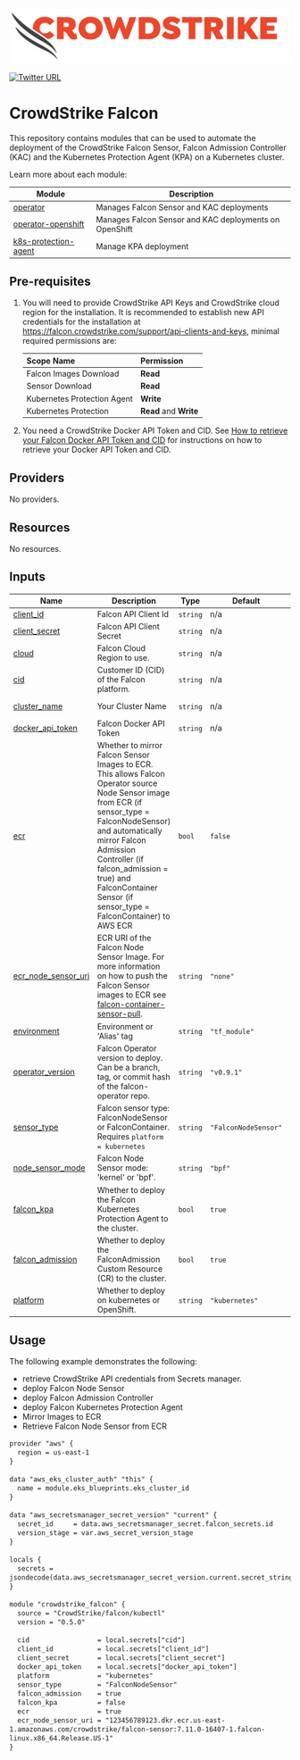<!-- BEGIN_TF_DOCS -->
![CrowdStrike FalconPy](https://raw.githubusercontent.com/CrowdStrike/falconpy/main/docs/asset/cs-logo.png)

[![Twitter URL](https://img.shields.io/twitter/url?label=Follow%20%40CrowdStrike&style=social&url=https%3A%2F%2Ftwitter.com%2FCrowdStrike)](https://twitter.com/CrowdStrike)<br/>

# CrowdStrike Falcon

This repository contains modules that can be used to automate the deployment of the CrowdStrike Falcon Sensor, Falcon Admission Controller (KAC) and the Kubernetes Protection Agent (KPA) on a Kubernetes cluster.

Learn more about each module:

| Module                                                           | Description               |
| ---------------------------------------------------------------- | ------------------------- |
| [operator](./modules/operator/README.md)                         | Manages Falcon Sensor and KAC deployments |
| [operator-openshift](./modules/operator-openshift/README.md)               | Manages Falcon Sensor and KAC deployments on OpenShift |
| [k8s-protection-agent](./modules/k8s-protection-agent/README.md) | Manage KPA deployment     |

## Pre-requisites

1. You will need to provide CrowdStrike API Keys and CrowdStrike cloud region for the installation. It is recommended to establish new API credentials for the installation at https://falcon.crowdstrike.com/support/api-clients-and-keys, minimal required permissions are:

    | Scope Name                  | Permission             |
    | --------------------------- | ---------------------- |
    | Falcon Images Download      | **Read**               |
    | Sensor Download             | **Read**               |
    | Kubernetes Protection Agent | **Write**              |
    | Kubernetes Protection       | **Read** and **Write** |

2. You need a CrowdStrike Docker API Token and CID. See [How to retrieve your Falcon Docker API Token and CID](./modules//k8s-protection-agent/README.md#how-to-retrieve-your-falcon-docker-api-token-and-cid) for instructions on how to retrieve your Docker API Token and CID.

## Providers

No providers.
## Resources

No resources.
## Inputs

| Name | Description | Type | Default | Required |
|------|-------------|------|---------|:--------:|
| <a name="input_client_id"></a> [client\_id](#input\_client\_id) | Falcon API Client Id | `string` | n/a | yes |
| <a name="input_client_secret"></a> [client\_secret](#input\_client\_secret) | Falcon API Client Secret | `string` | n/a | yes |
| <a name="input_cloud"></a> [cloud](#input\_cloud) | Falcon Cloud Region to use. | `string` | n/a | yes |
| <a name="input_cid"></a> [cid](#input\_cid) | Customer ID (CID) of the Falcon platform. | `string` | n/a | If falcon_kpa = true or ecr = true |
| <a name="input_cluster_name"></a> [cluster\_name](#input\_cluster\_name) | Your Cluster Name | `string` | n/a | If falcon_kpa = true |
| <a name="input_docker_api_token"></a> [docker\_api\_token](#input\_docker\_api\_token) | Falcon Docker API Token | `string` | n/a | If falcon_kpa = true |
| <a name="input_ecr"></a> [ecr](#input\_ecr) | Whether to mirror Falcon Sensor Images to ECR.  This allows Falcon Operator source Node Sensor image from ECR (if sensor_type = FalconNodeSensor) and automatically mirror Falcon Admission Controller (if falcon_admission = true) and FalconContainer Sensor (if sensor_type = FalconContainer) to AWS ECR | `bool` | `false` | no |
| <a name="input_ecr_node_sensor_uri"></a> [ecr_node_sensor_uri](#input\_ecr_node_sensor_uri) | ECR URI of the Falcon Node Sensor Image.  For more information on how to push the Falcon Sensor images to ECR see [falcon-container-sensor-pull](https://github.com/CrowdStrike/falcon-scripts/tree/main/bash/containers/falcon-container-sensor-pull). | `string` | `"none"` | If sensor_type = FalconNodeSensor AND ecr = true |
| <a name="input_environment"></a> [environment](#input\_environment) | Environment or 'Alias' tag | `string` | `"tf_module"` | no |
| <a name="input_operator_version"></a> [operator\_version](#input\_operator\_version) | Falcon Operator version to deploy. Can be a branch, tag, or commit hash of the falcon-operator repo. | `string` | `"v0.9.1"` | no |
| <a name="input_sensor_type"></a> [sensor\_type](#input\_sensor\_type) | Falcon sensor type: FalconNodeSensor or FalconContainer. Requires `platform = kubernetes` | `string` | `"FalconNodeSensor"` | no |
| <a name="input_node_sensor_mode"></a> [node\_sensor\_mode](#input\_node\_sensor\_mode) | Falcon Node Sensor mode: 'kernel' or 'bpf'. | `string` | `"bpf"` | no |
| <a name="input_falcon_kpa"></a> [falcon\_kpa](#input\falcon_kpa) | Whether to deploy the Falcon Kubernetes Protection Agent to the cluster. | `bool` | `true` | no |
| <a name="input_falcon_admission"></a> [falcon\_admission](#input\falcon_admission) | Whether to deploy the FalconAdmission Custom Resource (CR) to the cluster. | `bool` | `true` | no |
| <a name="input_platform"></a> [platform](#input\platform) | Whether to deploy on kubernetes or OpenShift. | `string` | `"kubernetes"` | no |


## Usage
The following example demonstrates the following:
- retrieve CrowdStrike API credentials from Secrets manager.
- deploy Falcon Node Sensor
- deploy Falcon Admission Controller
- deploy Falcon Kubernetes Protection Agent
- Mirror Images to ECR
- Retrieve Falcon Node Sensor from ECR

```hcl
provider "aws" {
  region = us-east-1
}

data "aws_eks_cluster_auth" "this" {
  name = module.eks_blueprints.eks_cluster_id
}

data "aws_secretsmanager_secret_version" "current" {
  secret_id     = data.aws_secretsmanager_secret.falcon_secrets.id
  version_stage = var.aws_secret_version_stage
}

locals {
  secrets = jsondecode(data.aws_secretsmanager_secret_version.current.secret_string)
}

module "crowdstrike_falcon" {
  source = "CrowdStrike/falcon/kubectl"
  version = "0.5.0"

  cid                 = local.secrets["cid"]
  client_id           = local.secrets["client_id"]
  client_secret       = local.secrets["client_secret"]
  docker_api_token    = local.secrets["docker_api_token"]
  platform            = "kubernetes"
  sensor_type         = "FalconNodeSensor"
  falcon_admission    = true
  falcon_kpa          = false
  ecr                 = true
  ecr_node_sensor_uri = "123456789123.dkr.ecr.us-east-1.amazonaws.com/crowdstrike/falcon-sensor:7.11.0-16407-1.falcon-linux.x86_64.Release.US-1"
}
```
<!-- END_TF_DOCS -->
